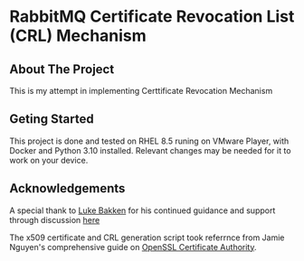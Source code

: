 # RabbitMQ Certificate Revocation List (CRL) Mechanism

## About The Project 
This is my attempt in implementing Certtificate Revocation Mechanism

## Geting Started 
This project is done and tested on RHEL 8.5 runing on VMware Player, with Docker and Python 3.10 installed. Relevant changes may be needed for it to work on your device. 

## Acknowledgements 
A special thank to [Luke Bakken](https://github.com/lukebakken) for his continued guidance and support through discussion [here](https://groups.google.com/g/rabbitmq-users/c/sLXfiBGaKfQ)

The x509 certificate and CRL generation script took referrnce from Jamie Nguyen's comprehensive guide on [OpenSSL Certificate Authority](https://jamielinux.com/docs/openssl-certificate-authority/index.html).
